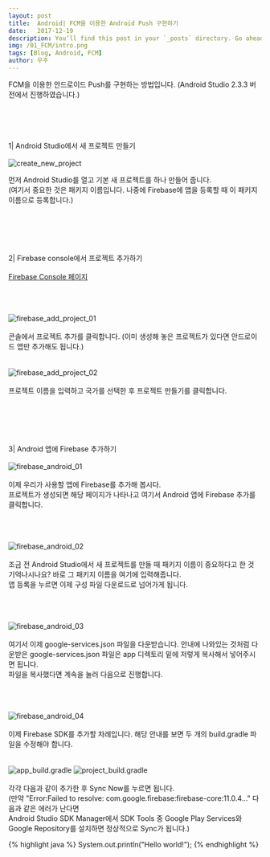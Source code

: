 ```yaml
---
layout: post
title:  Android| FCM을 이용한 Android Push 구현하기
date:   2017-12-19
description: You’ll find this post in your `_posts` directory. Go ahead and edit it and re-build the site to see your changes. # Add post description (optional)
img: /01_FCM/intro.png
tags: [Blog, Android, FCM]
author: 우주
---
```


FCM을 이용한 안드로이드 Push를 구현하는 방법입니다.
(Android Studio 2.3.3 버전에서 진행하였습니다.)
<br><br><br><br><br>

1| Android Studio에서 새 프로젝트 만들기
<br><br>
![create_new_project]({{site.baseurl}}/assets/img/01_FCM/01_create_new_project.png)

먼저 Android Studio를 열고 기본 새 프로젝트를 하나 만들어 줍니다.<br>
(여기서 중요한 것은 패키지 이름입니다. 나중에 Firebase에 앱을 등록할 때 이 패키지 이름으로 등록합니다.)

<br><br><br><br>

2| Firebase console에서 프로젝트 추가하기
<br><br>
[Firebase Console 페이지]

<br><br><br>
![firebase_add_project_01]({{site.baseurl}}/assets/img/01_FCM/02_firebase_add_project_01.png)
<br><br>
콘솔에서 프로젝트 추가를 클릭합니다. (이미 생성해 놓은 프로젝트가 있다면 안드로이드 앱만 추가해도 됩니다.)
<br><br><br>
![firebase_add_project_02]({{site.baseurl}}/assets/img/01_FCM/03_firebase_add_project_02.png)
<br><br>
프로젝트 이름을 입력하고 국가를 선택한 후 프로젝트 만들기를 클릭합니다.

<br><br><br><br>

3| Android 앱에 Firebase 추가하기
<br><br>
![firebase_android_01]({{site.baseurl}}/assets/img/01_FCM/04_firebase_android_01.png)
<br><br>
이제 우리가 사용할 앱에 Firebase를 추가해 봅시다.<br>
프로젝트가 생성되면 해당 페이지가 나타나고 여기서 Android 앱에 Firebase 추가를 클릭합니다.

<br><br><br>
![firebase_android_02]({{site.baseurl}}/assets/img/01_FCM/05_firebase_android_02.png)
<br><br>
조금 전 Android Studio에서 새 프로젝트를 만들 때 패키지 이름이 중요하다고 한 것 기억나시나요? 바로 그 패키지 이름을 여기에 입력해줍니다.<br>
앱 등록을 누르면 이제 구성 파일 다운로드로 넘어가게 됩니다.

<br><br><br>
![firebase_android_03]({{site.baseurl}}/assets/img/01_FCM/06_firebase_android_03.png)
<br><br>
여기서 이제 google-services.json 파일을 다운받습니다. 안내에 나와있는 것처럼 다운받은 google-services.json 파일은 app 디렉토리 밑에 저렇게 복사해서 넣어주시면 됩니다.<br>파일을 복사했다면 계속을 눌러 다음으로 진행합니다.

<br><br><br>
![firebase_android_04]({{site.baseurl}}/assets/img/01_FCM/07_firebase_android_04.png)
<br><br>
이제 Firebase SDK를 추가할 차례입니다. 해당 안내를 보면 두 개의 build.gradle 파일을 수정해야 합니다.
<br><br><br>
![app_build.gradle]({{site.baseurl}}/assets/img/01_FCM/08_app_build.gradle.png)
![project_build.gradle]({{site.baseurl}}/assets/img/01_FCM/09_project_build.gradle.png)
<br><br>
각각 다음과 같이 추가한 후 Sync Now를 누르면 됩니다.<br>
(만약 "Error:Failed to resolve: com.google.firebase:firebase-core:11.0.4..." 다음과 같은 에러가 난다면<br>
Android Studio SDK Manager에서 SDK Tools 중 Google Play Services와 Google Repository를 설치하면 정상적으로 Sync가 됩니다.)





{% highlight java %}
System.out.println("Hello world!");
{% endhighlight %}





[Firebase Console 페이지]: https://console.firebase.google.com/
